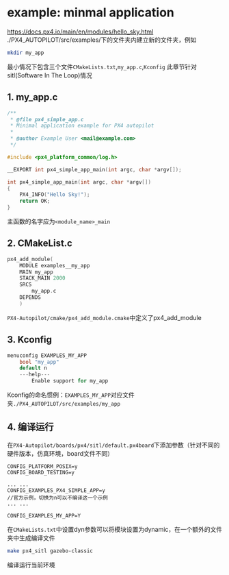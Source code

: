 # example: minmal application
https://docs.px4.io/main/en/modules/hello_sky.html
./PX4_AUTOPILOT/src/examples/下的文件夹内建立新的文件夹，例如
```bash
mkdir my_app
```
最小情况下包含三个文件`CMakeLists.txt`,`my_app.c`,`Kconfig`
此章节针对sitl(Software In The Loop)情况
## 1. my_app.c
```C
/**
 * @file px4_simple_app.c
 * Minimal application example for PX4 autopilot
 *
 * @author Example User <mail@example.com>
 */

#include <px4_platform_common/log.h>

__EXPORT int px4_simple_app_main(int argc, char *argv[]);

int px4_simple_app_main(int argc, char *argv[])
{
	PX4_INFO("Hello Sky!");
	return OK;
}
```
主函数的名字应为`<module_name>_main`
## 2. CMakeList.c
```C
px4_add_module(
	MODULE examples__my_app
	MAIN my_app
	STACK_MAIN 2000
	SRCS
		my_app.c
	DEPENDS
	)
```

`PX4-Autopilot/cmake/px4_add_module.cmake`中定义了px4_add_module
## 3. Kconfig
```C
menuconfig EXAMPLES_MY_APP
	bool "my_app"
	default n
	---help---
		Enable support for my_app
```
Kconfig的命名惯例：`EXAMPLES_MY_APP`对应文件夹`./PX4_AUTOPILOT/src/examples/my_app`
## 4. 编译运行
在`PX4-Autopilot/boards/px4/sitl/default.px4board`下添加参数（针对不同的硬件版本，仿真环境，board文件不同）
```
CONFIG_PLATFORM_POSIX=y
CONFIG_BOARD_TESTING=y

... ...
CONFIG_EXAMPLES_PX4_SIMPLE_APP=y
//官方示例，切换为n可以不编译这一个示例
... ...

CONFIG_EXAMPLES_MY_APP=Y
```
在`CMakeLists.txt`中设置dyn参数可以将模块设置为dynamic，在一个额外的文件夹中生成编译文件
```bash
make px4_sitl gazebo-classic
```
编译运行当前环境